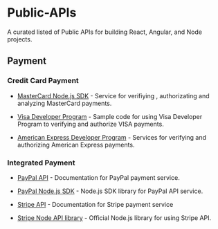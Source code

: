 # Public-APIs
A curated listed of Public APIs for building React, Angular, and Node projects.

## Payment

### Credit Card Payment

- [MasterCard Node.js SDK](https://github.com/Mastercard/sdk-core-nodejs) - Service for verifiying , authorizating and analyzing MasterCard payments.

- [Visa Developer Program](https://github.com/visa/SampleCode) - Sample code for using Visa Developer Program to verifying and authorize VISA payments.

- [American Express Developer Program](https://developer.americanexpress.com/home) - Services for verifying and authorizing American Express payments.

### Integrated Payment

- [PayPal API](https://developer.paypal.com/docs/api/payments/) - Documentation for PayPal payment service.
- [PayPal Node.js SDK](https://github.com/paypal/PayPal-node-SDK) - Node.js SDK library for PayPal API service.

- [Stripe API](https://stripe.com/docs/api) - Documentation for Stripe payment service
- [Stripe Node API library](https://github.com/stripe/stripe-node) - Official Node.js library for using Stripe API.


